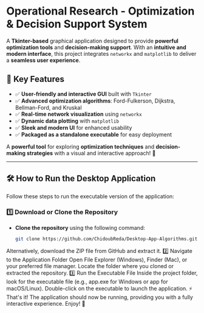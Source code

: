 # **Operational Research - Optimization & Decision Support System**  

A **Tkinter-based** graphical application designed to provide **powerful optimization tools** and **decision-making support**. With an **intuitive and modern interface**, this project integrates `networkx` and `matplotlib` to deliver a **seamless user experience**.  

## 🚀 **Key Features**  
- ✅ **User-friendly and interactive GUI** built with `Tkinter`  
- ✅ **Advanced optimization algorithms**: Ford-Fulkerson, Dijkstra, Bellman-Ford, and Kruskal  
- ✅ **Real-time network visualization** using `networkx`  
- ✅ **Dynamic data plotting** with `matplotlib`  
- ✅ **Sleek and modern UI** for enhanced usability  
- ✅ **Packaged as a standalone executable** for easy deployment  

A **powerful tool** for exploring **optimization techniques** and **decision-making strategies** with a visual and interactive approach! 🎯  

---

## 🛠 **How to Run the Desktop Application**  

Follow these steps to run the executable version of the application:  

### **1️⃣ Download or Clone the Repository**  

- **Clone the repository** using the following command:  
  ```bash
  git clone https://github.com/ChidoubReda/Desktop-App-Algorithms.git
Alternatively, download the ZIP file from GitHub and extract it.
2️⃣ Navigate to the Application Folder
Open File Explorer (Windows), Finder (Mac), or your preferred file manager.
Locate the folder where you cloned or extracted the repository.
3️⃣ Run the Executable File
Inside the project folder, look for the executable file (e.g., app.exe for Windows or app for macOS/Linux).
Double-click on the executable to launch the application.
⚡ That's it!
The application should now be running, providing you with a fully interactive experience. Enjoy! 🚀

